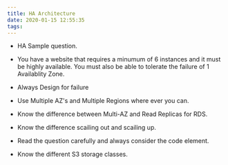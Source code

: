 ```yaml
---
title: HA Architecture
date: 2020-01-15 12:55:35
tags:
---
```

* HA Sample question.
 - You have a website that requires a minumum of 6 instances and it must be highly available. You must also be able to tolerate the failure of 1 Availablity Zone.

 - Always Design for failure
 - Use Multiple AZ's and Multiple Regions where ever you can.
 - Know the difference between Multi-AZ and Read Replicas for RDS.
 - Know the difference scailing out and scailing up.
 - Read the question carefully and always consider the code element.
 - Know the different S3 storage classes.